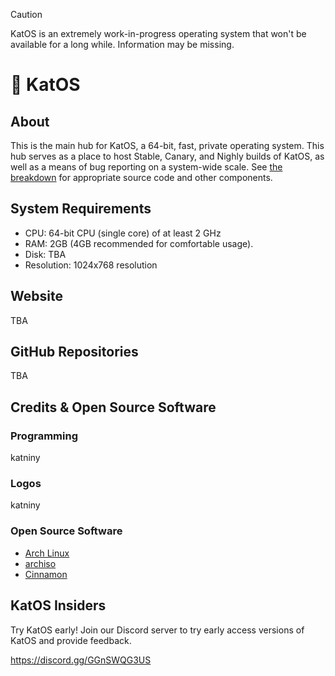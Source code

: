> [!CAUTION]
> KatOS is an extremely work-in-progress operating system that won't be available for a long while. Information may be missing.

# 🔮 KatOS
## About
This is the main hub for KatOS, a 64-bit, fast, private operating system. This hub serves as a place to host Stable, Canary, and Nighly builds of KatOS, as well as a means of bug reporting on a system-wide scale. See [the breakdown](#github-repositories) for appropriate source code and other components.

## System Requirements
- CPU: 64-bit CPU (single core) of at least 2 GHz
- RAM: 2GB (4GB recommended for comfortable usage).
- Disk: TBA
- Resolution: 1024x768 resolution

## Website
TBA

## GitHub Repositories
TBA

## Credits & Open Source Software
### Programming
katniny

### Logos
katniny

### Open Source Software
- [Arch Linux](https://archlinux.org/)
- [archiso](https://github.com/archlinux/archiso)
- [Cinnamon](https://github.com/linuxmint/cinnamon)

## KatOS Insiders
Try KatOS early! Join our Discord server to try early access versions of KatOS and provide feedback.

https://discord.gg/GGnSWQG3US